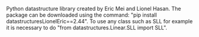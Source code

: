 Python datastructure library created by Eric Mei and Lionel Hasan. The package can be downloaded using the command: "pip install datastructuresLionelEric==2.44". 
To use any class such as SLL for example it is necessary to do "from datastructures.Linear.SLL import SLL". 